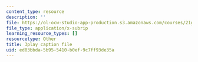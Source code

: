 ```yaml
---
content_type: resource
description: ''
file: https://ol-ocw-studio-app-production.s3.amazonaws.com/courses/21g-503-japanese-iii-fall-2019/ed03bbda5b955410b0ef9c7ff93de35a_Qd-zK_1bEPM.vtt
file_type: application/x-subrip
learning_resource_types: []
resourcetype: Other
title: 3play caption file
uid: ed03bbda-5b95-5410-b0ef-9c7ff93de35a
---
```

